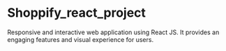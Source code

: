 # Shoppify_react_project
Responsive and interactive web application using React JS. It provides an engaging features and visual experience for users.
